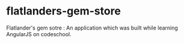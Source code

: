 # flatlanders-gem-store
Flatlander's gem sotre : An application which was built while learning AngularJS on codeschool. 
